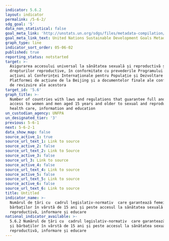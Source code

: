 ```yaml
---
indicator: 5.6.2
layout: indicator
permalink: /5-6-2/
sdg_goal: '5'
data_non_statistical: false
goal_meta_link: 'http://unstats.un.org/sdgs/files/metadata-compilation/Metadata-Goal-5.pdf'
goal_meta_link_text: United Nations Sustainable Development Goals Metadata (pdf 634kB)
graph_type: line
indicator_sort_order: 05-06-02
published: true
reporting_status: notstarted
target: >-
  Asigurarea accesului universal la sănătatea sexuală și reproductivă și a
  drepturilor reproductive, în conformitate cu prevederile Programului de
  acțiuni al Conferinței Internaționale pentru Populație și Dezvoltare și ale
  Platformei de acțiune de la Beijing și a documentelor finale ale conferințelor
  de revizuire ale acestora
target_id: '5.6'
graph_title: >-
  Number of countries with laws and regulations that guarantee full and equal
  access to women and men aged 15 years and older to sexual and reproductive
  health care, information and education
un_custodian_agency: UNFPA
un_designated_tier: '3'
previous: 5-6-1
next: 5-6-2-1
data_show_map: false
source_active_1: true
source_url_text_1: Link to source
source_active_2: false
source_url_text_2: Link to Source
source_active_3: false
source_url_3: Link to source
source_active_4: false
source_url_text_4: Link to source
source_active_5: false
source_url_text_5: Link to source
source_active_6: false
source_url_text_6: Link to source
title: Untitled
indicator_name: >-
  Numărul de țări cu  cadrul legislativ-normativ  care garantează femeilor și
  bărbaților în vârstă de 15 ani și peste accesul la sănătatea sexuală și
  reproductivă, informare și educare
national_indicator_available: >-
  5.6.2 Numărul de țări cu  cadrul legislativ-normativ  care garantează femeilor
  și bărbaților în vârstă de 15 ani și peste accesul la sănătatea sexuală și
  reproductivă, informare și educare
---
```


